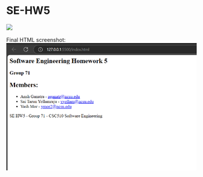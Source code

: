 # SE-HW5

<img src="https://img.shields.io/badge/License-MIT-green.svg" href="https://opensource.org/licenses/MIT" /> 

Final HTML screenshot:
![Final HTML screenshot](image.png)

